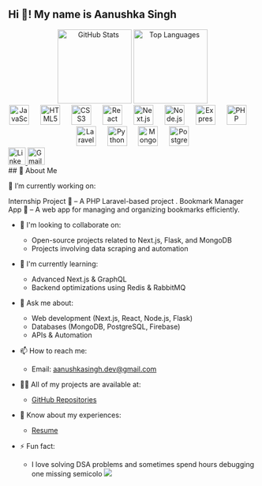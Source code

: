 <h2 align="left">Hi 👋! My name is Aanushka Singh</h2>
<div align="center"> <img src="https://github-readme-stats.vercel.app/api?username=Aanushka001&theme=one_dark_pro&hide_title=false&hide_rank=false&show_icons=true&include_all_commits=true&count_private=true&disable_animations=false&locale=en&hide_border=false" height="150" alt="GitHub Stats" /> <img src="https://github-readme-stats.vercel.app/api/top-langs?username=Aanushka001&locale=en&hide_title=false&layout=compact&card_width=320&langs_count=6&theme=one_dark_pro&hide_border=false" height="150" alt="Top Languages" /> </div>
<div align="center"> <img src="https://cdn.jsdelivr.net/gh/devicons/devicon/icons/javascript/javascript-original.svg" height="40" alt="JavaScript" /> <img width="15" /> <img src="https://cdn.jsdelivr.net/gh/devicons/devicon/icons/html5/html5-original.svg" height="40" alt="HTML5" /> <img width="15" /> <img src="https://cdn.jsdelivr.net/gh/devicons/devicon/icons/css3/css3-original.svg" height="40" alt="CSS3" /> <img width="15" /> <img src="https://cdn.jsdelivr.net/gh/devicons/devicon/icons/react/react-original.svg" height="40" alt="React" /> <img width="15" /> <img src="https://cdn.jsdelivr.net/gh/devicons/devicon/icons/nextjs/nextjs-original.svg" height="40" alt="Next.js" /> <img width="15" /> <img src="https://cdn.jsdelivr.net/gh/devicons/devicon/icons/nodejs/nodejs-original.svg" height="40" alt="Node.js" /> <img width="15" /> <img src="https://cdn.jsdelivr.net/gh/devicons/devicon/icons/express/express-original.svg" height="40" alt="Express.js" /> <img width="15" /> <img src="https://cdn.jsdelivr.net/gh/devicons/devicon/icons/php/php-original.svg" height="40" alt="PHP" /> <img width="15" /> <img src="https://cdn.jsdelivr.net/gh/devicons/devicon/icons/laravel/laravel-original.svg" height="40" alt="Laravel" /> <img width="15" /> <img src="https://cdn.jsdelivr.net/gh/devicons/devicon/icons/python/python-original.svg" height="40" alt="Python" /> <img width="15" /> <img src="https://cdn.jsdelivr.net/gh/devicons/devicon/icons/mongodb/mongodb-original.svg" height="40" alt="MongoDB" /> <img width="15" /> <img src="https://cdn.jsdelivr.net/gh/devicons/devicon/icons/postgresql/postgresql-original.svg" height="40" alt="PostgreSQL" /> </div>
<div align="left"> <a href="https://www.linkedin.com/in/aanushka-singh-5bab49223/"> <img src="https://img.shields.io/static/v1?message=LinkedIn&logo=linkedin&label=&color=0077B5&logoColor=white&labelColor=&style=for-the-badge" height="35" alt="LinkedIn" /> </a> <a href="mailto:aanushkasingh328@gmail.com"> <img src="https://img.shields.io/static/v1?message=Gmail&logo=gmail&label=&color=D14836&logoColor=white&labelColor=&style=for-the-badge" height="35" alt="Gmail" /> </a> </div>
## 🚀 About Me

🔭 I’m currently working on:

Internship Project 🏢 – A PHP Laravel-based project .
Bookmark Manager App 📑 – A web app for managing and organizing bookmarks efficiently.

- 👯 I'm looking to collaborate on:
  - Open-source projects related to Next.js, Flask, and MongoDB
  - Projects involving data scraping and automation
  
- 🌱 I'm currently learning:
  - Advanced Next.js & GraphQL
  - Backend optimizations using Redis & RabbitMQ
  
- 💬 Ask me about:
  - Web development (Next.js, React, Node.js, Flask)
  - Databases (MongoDB, PostgreSQL, Firebase)
  - APIs & Automation
  
- 📫 How to reach me:
  - Email: aanushkasingh.dev@gmail.com
  
- 👨‍💻 All of my projects are available at:
  - [GitHub Repositories](https://github.com/Aanushka001)
- 📄 Know about my experiences:  
  - [Resume](https://drive.google.com/file/d/1BgXCaHWF8AekytLVwmUVIrOUcf9JS3md/view?usp=sharing)  

- ⚡ Fun fact:
  - I love solving DSA problems and sometimes spend hours debugging one missing semicolo
[![](https://visitcount.itsvg.in/api?id=Aanushka001&icon=9&color=11)](https://visitcount.itsvg.in)

